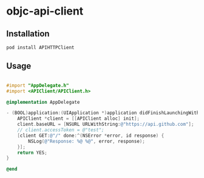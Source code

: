 # objc-api-client

## Installation

`pod install APIHTTPClient`

## Usage

```objective-c

#import "AppDelegate.h"
#import <APIClient/APIClient.h>

@implementation AppDelegate

- (BOOL)application:(UIApplication *)application didFinishLaunchingWithOptions:(NSDictionary *)launchOptions {
    APIClient *client = [[APIClient alloc] init];
    client.baseURL = [NSURL URLWithString:@"https://api.github.com"];
    // client.accessToken = @"test";
    [client GET:@"/" done:^(NSError *error, id response) {
        NSLog(@"Response: %@ %@", error, response);
    }];
    return YES;
}

@end
```
